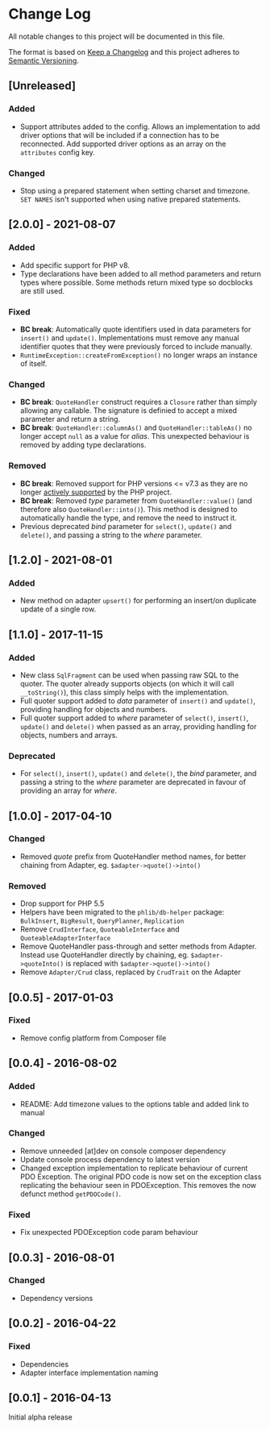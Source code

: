 # Change Log
All notable changes to this project will be documented in this file.

The format is based on [Keep a Changelog](http://keepachangelog.com/) 
and this project adheres to [Semantic Versioning](http://semver.org/).

## [Unreleased]
### Added
- Support attributes added to the config. Allows an implementation to add driver
  options that will be included if a connection has to be reconnected.
  Add supported driver options as an array on the `attributes` config key.
### Changed
- Stop using a prepared statement when setting charset and timezone.
  `SET NAMES` isn't supported when using native prepared statements.

## [2.0.0] - 2021-08-07
### Added
- Add specific support for PHP v8.
- Type declarations have been added to all method parameters and return types
  where possible. Some methods return mixed type so docblocks are still used.
### Fixed
- **BC break**: Automatically quote identifiers used in data parameters for
  `insert()` and `update()`. Implementations must remove any manual identifier 
  quotes that they were previously forced to include manually.
- `RuntimeException::createFromException()` no longer wraps an instance of itself.
### Changed
- **BC break**: `QuoteHandler` construct requires a `Closure` rather than simply
  allowing any callable. The signature is definied to accept a mixed parameter
  and return a string.
- **BC break**: `QuoteHandler::columnAs()` and `QuoteHandler::tableAs()` no 
  longer accept `null` as a value for *alias*. This unexpected behaviour is
  removed by adding type declarations.
### Removed
- **BC break**: Removed support for PHP versions <= v7.3 as they are no longer
  [actively supported](https://php.net/supported-versions.php) by the PHP project.
- **BC break**: Removed *type* parameter from `QuoteHandler::value()` (and
  therefore also `QuoteHandler::into()`). This method is designed to
  automatically handle the type, and remove the need to instruct it.
- Previous deprecated *bind* parameter for `select()`, `update()` and
  `delete()`, and passing a string to the *where* parameter.

## [1.2.0] - 2021-08-01
### Added
- New method on adapter `upsert()` for performing an insert/on duplicate update
  of a single row.

## [1.1.0] - 2017-11-15
### Added
- New class `SqlFragment` can be used when passing raw SQL to the quoter. The
  quoter already supports objects (on which it will call `__toString()`), this
  class simply helps with the implementation.
- Full quoter support added to *data* parameter of `insert()` and `update()`,
  providing handling for objects and numbers.
- Full quoter support added to *where* parameter of `select()`, `insert()`,
  `update()` and `delete()` when passed as an array, providing handling for
  objects, numbers and arrays.
### Deprecated
- For `select()`, `insert()`, `update()` and `delete()`, the *bind* parameter,
  and passing a string to the *where* parameter are deprecated in favour of
  providing an array for *where*.

## [1.0.0] - 2017-04-10
### Changed
- Removed *quote* prefix from QuoteHandler method names, for better chaining
  from Adapter, eg. `$adapter->quote()->into()`
### Removed
- Drop support for PHP 5.5
- Helpers have been migrated to the `phlib/db-helper` package: `BulkInsert`,
  `BigResult`, `QueryPlanner`, `Replication`
- Remove `CrudInterface`, `QuoteableInterface` and `QuoteableAdapterInterface`
- Remove QuoteHandler pass-through and setter methods from Adapter. Instead use
  QuoteHandler directly by chaining, eg. `$adapter->quoteInto()` is replaced
  with `$adapter->quote()->into()`
- Remove `Adapter/Crud` class, replaced by `CrudTrait` on the Adapter

## [0.0.5] - 2017-01-03
### Fixed
- Remove config platform from Composer file

## [0.0.4] - 2016-08-02
### Added
- README: Add timezone values to the options table and added link to manual
### Changed
- Remove unneeded [at]dev on console composer dependency
- Update console process dependency to latest version
- Changed exception implementation to replicate behaviour of current PDO
  Exception. The original PDO code is now set on the exception class replicating
  the behaviour seen in PDOException. This removes the now defunct method
  `getPDOCode()`.
### Fixed
- Fix unexpected PDOException code param behaviour

## [0.0.3] - 2016-08-01
### Changed
- Dependency versions

## [0.0.2] - 2016-04-22
### Fixed
- Dependencies
- Adapter interface implementation naming

## [0.0.1] - 2016-04-13
Initial alpha release
